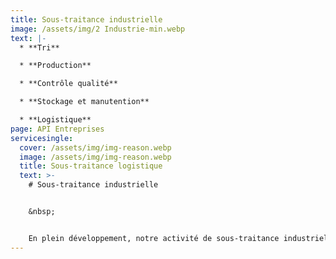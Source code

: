 ```yaml
---
title: Sous-traitance industrielle
image: /assets/img/2 Industrie-min.webp
text: |-
  * **Tri** 

  * **Production** 

  * **Contrôle qualité**

  * **Stockage et manutention** 

  * **Logistique**
page: API Entreprises
servicesingle:
  cover: /assets/img/img-reason.webp
  image: /assets/img/img-reason.webp
  title: Sous-traitance logistique
  text: >-
    # Sous-traitance industrielle


    &nbsp;


    En plein développement, notre activité de sous-traitance industrielle emploie 20 salariés sur des missions de logistique, stockage, montage de colis, préparation de commande, emballage dans la ZA Activence.
---
```

